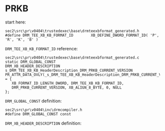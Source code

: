 # PRKB

start here:

~~~
sec2\src\pr\v0404\trustedexec\base\drmteexbformat_generated.h
#define DRM_TEE_XB_KB_FORMAT_ID        XB_DEFINE_DWORD_FORMAT_ID( 'P', 'R', 'K', 'B' )
~~~

`DRM_TEE_XB_KB_FORMAT_ID` reference:

~~~
sec2\src\pr\v0404\trustedexec\base\drmteexbformat_generated.c
static DRM_GLOBAL_CONST
DRM_XB_HEADER_DESCRIPTION
s_DRM_TEE_XB_KB_HeaderDescription_DRM_PRKB_CURRENT_VERSION
PR_ATTR_DATA_OVLY(_s_DRM_TEE_XB_KB_HeaderDescription_DRM_PRKB_CURRENT_VERSION) = {
   XB_FORMAT_ID_LENGTH_DWORD, DRM_TEE_XB_KB_FORMAT_ID,
   DRM_PRKB_CURRENT_VERSION, XB_ALIGN_8_BYTE, 0, NULL
};
~~~

`DRM_GLOBAL_CONST` definition:

~~~
sec2\src\pr\v0404\inc\drmcompiler.h
#define DRM_GLOBAL_CONST const
~~~

`DRM_XB_HEADER_DESCRIPTION` definition:
